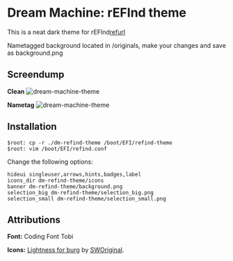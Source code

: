 Dream Machine: rEFInd theme
==============================
This is a neat dark theme for rEFInd[refurl]

Nametagged background located in /originals, make your changes and save as background.png

Screendump
----
**Clean**
![dream-machine-theme](https://raw.githubusercontent.com/Lindstream/dm-refind-theme/master/screenshot.jpg)


**Nametag**
![dream-machine-theme](https://raw.githubusercontent.com/Lindstream/dm-refind-theme/master/screenshot_nametag.jpg)


Installation
----
```
$root: cp -r ./dm-refind-theme /boot/EFI/refind-theme
$root: vim /boot/EFI/refind.conf
``` 

Change the following options:
```
hideui singleuser,arrows,hints,badges,label
icons_dir dm-refind-theme/icons
banner dm-refind-theme/background.png
selection_big dm-refind-theme/selection_big.png
selection_small dm-refind-theme/selection_small.png

```

Attributions
----

**Font:** Coding Font Tobi

**Icons:** [Lightness for burg][icons] by [SWOriginal][icon-author].

[icons]: http://sworiginal.deviantart.com/art/Lightness-for-burg-181461810
[icon-author]: http://sworiginal.deviantart.com/
[refurl]: http://www.rodsbooks.com/refind/